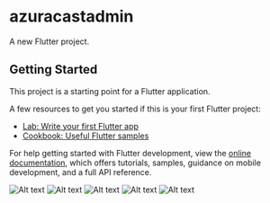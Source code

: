# azuracastadmin

A new Flutter project.

## Getting Started

This project is a starting point for a Flutter application.

A few resources to get you started if this is your first Flutter project:

- [Lab: Write your first Flutter app](https://docs.flutter.dev/get-started/codelab)
- [Cookbook: Useful Flutter samples](https://docs.flutter.dev/cookbook)

For help getting started with Flutter development, view the
[online documentation](https://docs.flutter.dev/), which offers tutorials,
samples, guidance on mobile development, and a full API reference.

![Alt text](Screenshot_1.png?raw=true "Title")
![Alt text](Screenshot_2.png?raw=true "Title")
![Alt text](Screenshot_3.png?raw=true "Title")
![Alt text](Screenshot_4.png?raw=true "Title")
![Alt text](Screenshot_5.png?raw=true "Title")
